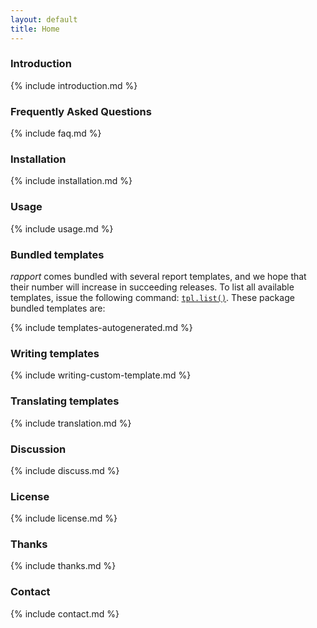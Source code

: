```yaml
---
layout: default
title: Home
---
```


<a id="intro"> </a>
### Introduction

{% include introduction.md %}

<a id="faq"> </a>
### Frequently Asked Questions

{% include faq.md %}

<a id="install"> </a>
### Installation

{% include installation.md %}

<a id="usage"> </a>
### Usage

{% include usage.md %}

<a id="templates"> </a>
### Bundled templates

*rapport* comes bundled with several report templates, and we hope that their number will increase in succeeding releases. To list all available templates, issue the following command: [`tpl.list()`](/functions#tpl.list). These package bundled templates are:

{% include templates-autogenerated.md %}

<a id="custom"> </a>
### Writing templates

{% include writing-custom-template.md %}

<a id="translate"> </a>
### Translating templates

{% include translation.md %}

<a id="discuss"> </a>
### Discussion

{% include discuss.md %}

<a id="license"> </a>
### License

{% include license.md %}

<a id="thanks"> </a>
### Thanks

{% include thanks.md %}

<a id="contact"> </a>
### Contact

{% include contact.md %}

